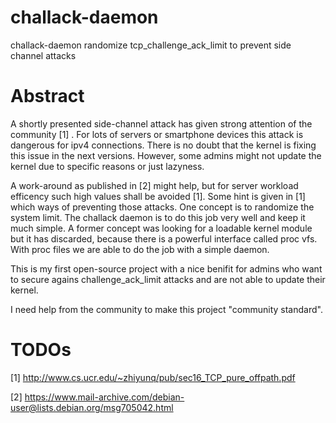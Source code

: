 # challack-daemon
challack-daemon randomize tcp_challenge_ack_limit to prevent side channel attacks

# Abstract
A shortly presented side-channel attack has given strong attention of the community [1] . For lots of servers or smartphone devices this attack is dangerous for ipv4 connections. There is no doubt that the kernel is fixing this issue in the next versions. However, some admins might not update the kernel due to specific reasons or just lazyness. 

A work-around as published in [2] might help, but for server workload efficency such high values shall be avoided [1]. Some hint is given in [1] which ways of preventing those attacks. One concept is to randomize the system limit. The challack daemon is to do this job very well and keep it much simple. A former concept was looking for a loadable kernel module but it has discarded, because there is a powerful interface called proc vfs. With proc files we are able to  do the job with  a simple daemon.

This is my first open-source project with a nice benifit for admins who want to secure agains challenge_ack_limit attacks and are not able to update their kernel.

I need help from the community to make this project "community standard".

# TODOs

[1] http://www.cs.ucr.edu/~zhiyunq/pub/sec16_TCP_pure_offpath.pdf

[2] https://www.mail-archive.com/debian-user@lists.debian.org/msg705042.html
